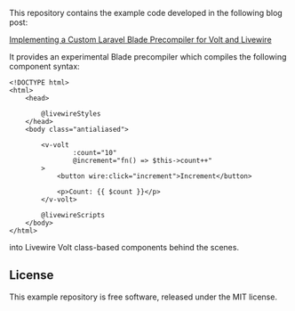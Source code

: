 This repository contains the example code developed in the following blog post:

[Implementing a Custom Laravel Blade Precompiler for Volt and Livewire](https://stillat.com/blog/2023/09/04/implementing-a-custom-blade-precompiler-for-laravel-volt-and-livewire)

It provides an experimental Blade precompiler which compiles the following component syntax:

```blade
<!DOCTYPE html>
<html>
    <head>
        
        @livewireStyles
    </head>
    <body class="antialiased">

        <v-volt
                :count="10"
                @increment="fn() => $this->count++"
        >
            <button wire:click="increment">Increment</button>

            <p>Count: {{ $count }}</p>
        </v-volt>

        @livewireScripts
    </body>
</html>

```

into Livewire Volt class-based components behind the scenes.

## License

This example repository is free software, released under the MIT license.
